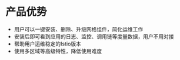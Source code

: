 # 产品优势

-   用户可以一键安装、删除、升级网格组件，简化运维工作
-  	安装后即可看到应用的日志、监控、调用链等度量数据，用户不用对接
-  	帮助用户运维稳定的Istio版本
-  	使用多区域等高级特性，降低使用难度
